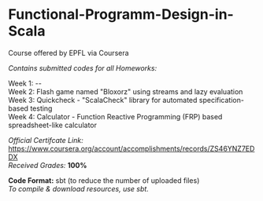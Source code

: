 # Functional-Programm-Design-in-Scala
Course offered by EPFL via Coursera


*Contains submitted codes for all Homeworks:*  

Week 1: --  
Week 2: Flash game named "Bloxorz" using streams and lazy evaluation  
Week 3: Quickcheck -  "ScalaCheck" library for automated specification-based testing  
Week 4: Calculator - Function Reactive Programming (FRP) based spreadsheet-like calculator  


*Official Certifcate Link:* https://www.coursera.org/account/accomplishments/records/ZS46YNZ7EDDX  
*Received Grades:* **100%**  

**Code Format:** sbt (to reduce the number of uploaded files)  
*To compile & download resources, use sbt.*  
